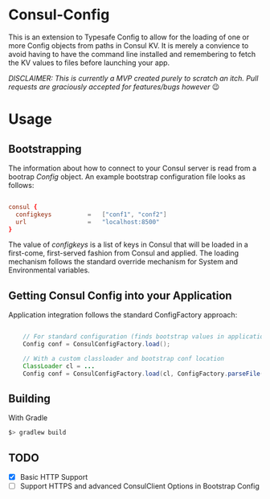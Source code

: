 # Consul-Config
This is an extension to Typesafe Config to allow for the loading of one or more Config objects from paths in Consul KV.  It is merely
a convience to avoid having to have the command line installed and remembering to fetch the KV values to files before launching your app.


*DISCLAIMER:  This is currently a MVP created purely to scratch an itch.  Pull requests are graciously accepted for features/bugs however* :wink: 

# Usage
## Bootstrapping
The information about how to connect to your Consul server is read from a bootrap *Config* object.  An example bootstrap
configuration file looks as follows:

``` conf

consul {
  configkeys          =   ["conf1", "conf2"]
  url                 =   "localhost:8500"
}

```

The value of *configkeys* is a list of keys in Consul that will be loaded in a first-come, first-served fashion
from Consul and applied.  The loading mechanism follows the standard override mechanism for System and Environmental
variables.

## Getting Consul Config into your Application 
Application integration follows the standard ConfigFactory approach:

``` java

    // For standard configuration (finds bootstrap values in application.conf)
    Config conf = ConsulConfigFactory.load();

    // With a custom classloader and bootstrap conf location
    ClassLoader cl = ...
    Config conf = ConsulConfigFactory.load(cl, ConfigFactory.parseFile(new File("custom.conf")));


```

## Building
With Gradle

````bash
$> gradlew build

````

## TODO
- [x]  Basic HTTP Support
- [ ]  Support HTTPS and advanced ConsulClient Options in Bootstrap Config

